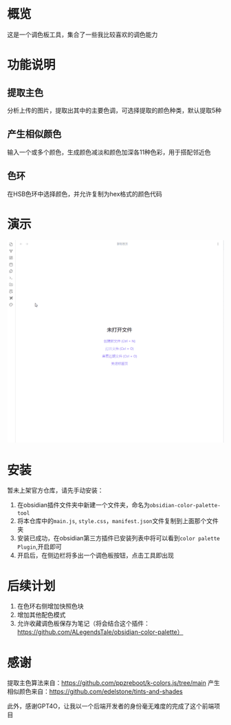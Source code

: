 # 概览
这是一个调色板工具，集合了一些我比较喜欢的调色能力

# 功能说明
## 提取主色
分析上传的图片，提取出其中的主要色调，可选择提取的颜色种类，默认提取5种

## 产生相似颜色
输入一个或多个颜色，生成颜色减淡和颜色加深各11种色彩，用于搭配邻近色

## 色环
在HSB色环中选择颜色，并允许复制为hex格式的颜色代码

# 演示
![case.gif](case.gif)

# 安装
暂未上架官方仓库，请先手动安装：    
1. 在obsidian插件文件夹中新建一个文件夹，命名为`obsidian-color-palette-tool`  
2. 将本仓库中的`main.js`, `style.css`，`manifest.json`文件复制到上面那个文件夹
3. 安装已成功，在obsidian第三方插件已安装列表中将可以看到`color palette Plugin`,开启即可
4. 开启后，在侧边栏将多出一个调色板按钮，点击工具即出现

# 后续计划
1. 在色环右侧增加快照色块 
2. 增加其他配色模式
3. 允许收藏调色板保存为笔记（将会结合这个插件：https://github.com/ALegendsTale/obsidian-color-palette）

# 感谢
提取主色算法来自：https://github.com/ppzreboot/k-colors.js/tree/main
产生相似颜色来自：https://github.com/edelstone/tints-and-shades

此外，感谢GPT4O，让我以一个后端开发者的身份毫无难度的完成了这个前端项目
